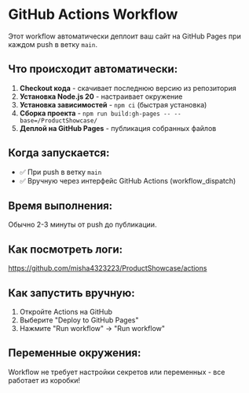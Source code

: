# GitHub Actions Workflow

Этот workflow автоматически деплоит ваш сайт на GitHub Pages при каждом push в ветку `main`.

## Что происходит автоматически:

1. **Checkout кода** - скачивает последнюю версию из репозитория
2. **Установка Node.js 20** - настраивает окружение
3. **Установка зависимостей** - `npm ci` (быстрая установка)
4. **Сборка проекта** - `npm run build:gh-pages -- --base=/ProductShowcase/`
5. **Деплой на GitHub Pages** - публикация собранных файлов

## Когда запускается:

- ✅ При push в ветку `main`
- ✅ Вручную через интерфейс GitHub Actions (workflow_dispatch)

## Время выполнения:

Обычно 2-3 минуты от push до публикации.

## Как посмотреть логи:

https://github.com/misha4323223/ProductShowcase/actions

## Как запустить вручную:

1. Откройте Actions на GitHub
2. Выберите "Deploy to GitHub Pages"
3. Нажмите "Run workflow" → "Run workflow"

## Переменные окружения:

Workflow не требует настройки секретов или переменных - все работает из коробки!
